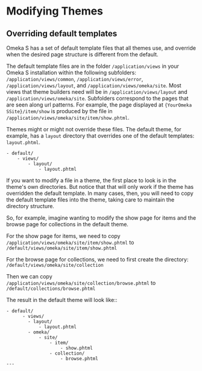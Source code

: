 # Modifying Themes

## Overriding default templates

Omeka S has a set of default template files that all themes use, and override when the desired page structure is different from the default.

The default template files are in the folder `/application/views` in your Omeka S installation within the following subfolders: `/application/views/common`, `/application/views/error`, `/application/views/layout`, and `/application/views/omeka/site`. Most views that theme builders need will be in `/application/views/layout` and `/application/views/omeka/site`. Subfolders correspond to the pages that are seen along url patterns. For example, the page displayed at `{YourOmeka SSite}/item/show` is produced by the file in `/application/views/omeka/site/item/show.phtml`.

Themes might or might not override these files. The default theme, for example, has a `layout` directory that overrides one of the default templates: `layout.phtml`.

```
- default/
    - views/
        - layout/
            - layout.phtml
```

If you want to modify a file in a theme, the first place to look is in the theme's own directories. But notice that that will only work if the theme has overridden the default template. In many cases, then, you will need to copy the default template files into the theme, taking care to maintain the directory structure.

So, for example, imagine wanting to modify the show page for items and the browse page for collections in the default theme.

For the show page for items, we need to copy `/application/views/omeka/site/item/show.phtml` 
to `/default/views/omeka/site/item/show.phtml`

For the browse page for collections, we need to first create the directory: `/default/views/omeka/site/collection`

Then we can copy `/application/views/omeka/site/collection/browse.phtml` 
to `/default/collections/browse.phtml`

The result in the default theme will look like::

```
- default/
      - views/
        - layout/
            - layout.phtml
        - omeka/
            - site/
                - item/
                    - show.phtml
                - collection/
                    - browse.phtml
---
```